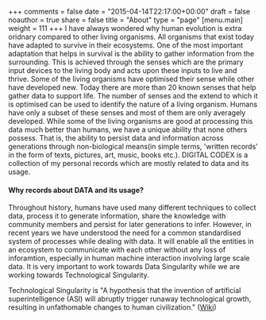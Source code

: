+++
comments = false
date = "2015-04-14T22:17:00+00:00"
draft = false
noauthor = true
share = false
title = "About"
type = "page"
[menu.main]
weight = 111
+++
I have always wondered why human evolution is extra oridnary compared to other living organisms. All organisms that exist today have adapted to survive in their ecosystems. One of the most important adaptation that helps in survival is the ability to gather information from the surrounding. This is achieved through the senses which are the primary input devices to the living body and acts upon these inputs to live and thrive. Some of the living organisms have optimised their sense while other have developed new. Today there are more than 20 known senses that help gather data to support life. The number of senses and the extend to which it is optimised can be used to identify the nature of a living organism. Humans have only a subset of these senses and most of them are only averagely developed. While some of the living organisms are good at processing this data much better than humans, we have a unique ability that none others possess. That is, the ability to persist data and information across generations through non-biological means(in simple terms, 'written records' in the form of texts, pictures, art, music, books etc.). DIGITAL CODEX is a collection of my personal records which are mostly related to data and its usage.

#### Why records about DATA and its usage?

Throughout history, humans have used many different techniques to collect data, process it to generate information, share the knowledge with community members and persist for later generations to infer. However, in recent years we have understood the need for a common standardised system of processes while dealing with data. It will enable all the entities in an ecosystem to communicate with each other without any loss of inforamtion, especially in human machine interaction involving large scale data. It is very important to work towards Data Singularity while we are working towards Technological Singularity.

 Technological Singularity is "A hypothesis that the invention of artificial superintelligence (ASI) will abruptly trigger runaway technological growth, resulting in unfathomable changes to human civilization." ([Wiki](https://en.wikipedia.org/wiki/Technological_singularity))
